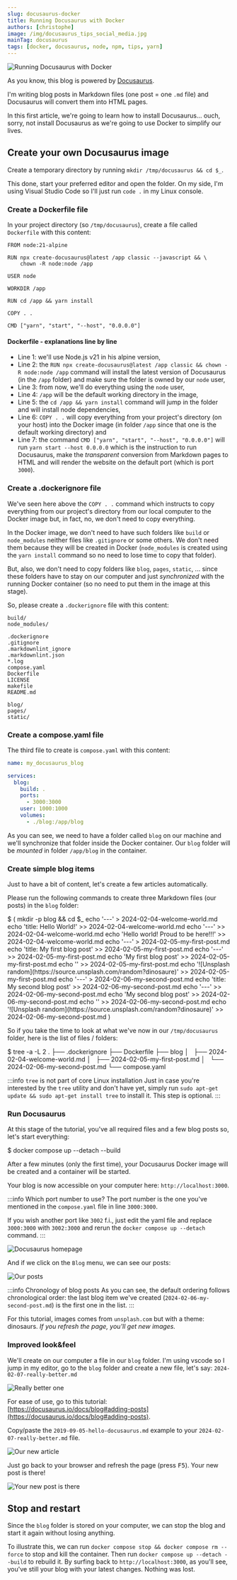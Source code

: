 ```yaml
---
slug: docusaurus-docker
title: Running Docusaurus with Docker
authors: [christophe]
image: /img/docusaurus_tips_social_media.jpg
mainTag: docusaurus
tags: [docker, docusaurus, node, npm, tips, yarn]
---
```

![Running Docusaurus with Docker](/img/docusaurus_tips_banner.jpg)

As you know, this blog is powered by [Docusaurus](https://docusaurus.io/).

I'm writing blog posts in Markdown files (one post = one `.md` file) and Docusaurus will convert them into HTML pages.

In this first article, we're going to learn how to install Docusaurus... ouch, sorry, not install Docusaurus as we're going to use Docker to simplify our lives.

<!-- truncate -->

## Create your own Docusaurus image

Create a temporary directory by running `mkdir /tmp/docusaurus && cd $_`.

This done, start your preferred editor and open the folder. On my side, I'm using Visual Studio Code so I'll just run `code .` in my Linux console.

### Create a Dockerfile file

In your project directory (so `/tmp/docusaurus`), create a file called `Dockerfile` with this content:

<Snippet filename="/tmp/docusaurus/Dockerfile">

```docker
FROM node:21-alpine

RUN npx create-docusaurus@latest /app classic --javascript && \
    chown -R node:node /app

USER node

WORKDIR /app

RUN cd /app && yarn install

COPY . .

CMD ["yarn", "start", "--host", "0.0.0.0"]
```

</Snippet>

#### Dockerfile - explanations line by line

* Line 1: we'll use Node.js v21 in his alpine version,
* Line 2: the `RUN npx create-docusaurus@latest /app classic && chown -R node:node /app` command will install the latest version of Docusaurus (in the `/app` folder) and make sure the folder is owned by our `node` user,
* Line 3: from now, we'll do everything using the `node` user,
* Line 4: `/app` will be the default working directory in the image,
* Line 5: the `cd /app && yarn install` command will jump in the folder and will install node dependencies,
* Line 6: `COPY . .` will copy everything from your project's directory (on your host) into the Docker image (in folder `/app` since that one is the default working directory) and
* Line 7: the command `CMD ["yarn", "start", "--host", "0.0.0.0"]` will run `yarn start --host 0.0.0.0` which is the instruction to run Docusaurus, make the *transparent* conversion from Markdown pages to HTML and will render the website on the default port (which is port `3000`).

### Create a .dockerignore file

We've seen here above the `COPY . .` command which instructs to copy everything from our project's directory from our local computer to the Docker image but, in fact, no, we don't need to copy everything.

In the Docker image, we don't need to have such folders like `build` or `node_modules` neither files like `.gitignore` or some others. We don't need them because they will be created in Docker (`node_modules` is created using the `yarn install` command so no need to lose time to copy that folder).

But, also, we don't need to copy folders like `blog`, `pages`, `static`, ... since these folders have to stay on our computer and just *synchronized* with the running Docker container (so no need to put them in the image at this stage).

So, please create a `.dockerignore` file with this content:

<Snippet filename=".dockerignore">

```ignore
build/
node_modules/

.dockerignore
.gitignore
.markdownlint_ignore
.markdownlint.json
*.log
compose.yaml
Dockerfile
LICENSE
makefile
README.md

blog/
pages/
static/
```

</Snippet>

### Create a compose.yaml file

The third file to create is `compose.yaml` with this content:

<Snippet filename="compose.yaml">

```yaml
name: my_docusaurus_blog

services:
  blog:
    build: .
    ports:
      - 3000:3000
    user: 1000:1000
    volumes:
      - ./blog:/app/blog
```

</Snippet>

As you can see, we need to have a folder called `blog` on our machine and we'll synchronize that folder inside the Docker container. Our `blog` folder will be *mounted* in folder `/app/blog` in the container.

### Create simple blog items

Just to have a bit of content, let's create a few articles automatically.

Please run the following commands to create three Markdown files (our posts) in the `blog` folder:

<Terminal>
$ (
  mkdir -p blog && cd $_
  echo '---' > 2024-02-04-welcome-world.md
  echo 'title: Hello World!' >> 2024-02-04-welcome-world.md
  echo '---' >> 2024-02-04-welcome-world.md
  echo 'Hello world! Proud to be here!!!' >> 2024-02-04-welcome-world.md
  echo '---' > 2024-02-05-my-first-post.md
  echo 'title: My first blog post' >> 2024-02-05-my-first-post.md
  echo '---' >> 2024-02-05-my-first-post.md
  echo 'My first blog post' >> 2024-02-05-my-first-post.md
  echo '' >> 2024-02-05-my-first-post.md
  echo '![Unsplash random](https://source.unsplash.com/random?dinosaure)' >> 2024-02-05-my-first-post.md
  echo '---' > 2024-02-06-my-second-post.md
  echo 'title: My second blog post' >> 2024-02-06-my-second-post.md
  echo '---' >> 2024-02-06-my-second-post.md
  echo 'My second blog post' >> 2024-02-06-my-second-post.md
  echo '' >> 2024-02-06-my-second-post.md
  echo '![Unsplash random](https://source.unsplash.com/random?dinosaure)' >> 2024-02-06-my-second-post.md
)
</Terminal>

So if you take the time to look at what we've now in our `/tmp/docusaurus` folder, here is the list of files / folders:

<Terminal>
$ tree -a -L 2
.
├── .dockerignore
├── Dockerfile
├── blog
│   ├── 2024-02-04-welcome-world.md
│   ├── 2024-02-05-my-first-post.md
│   └── 2024-02-06-my-second-post.md
└── compose.yaml
</Terminal>

:::info `tree` is not part of core Linux installation
Just in case you're interested by the `tree` utility and don't have yet, simply run `sudo apt-get update && sudo apt-get install tree` to install it. This step is optional.
:::

### Run Docusaurus

At this stage of the tutorial, you've all required files and a few blog posts so, let's start everything:

<Terminal>
$ docker compose up --detach --build
</Terminal>

After a few minutes (only the first time), your Docusaurus Docker image will be created and a container will be started.

Your blog is now accessible on your computer here: `http://localhost:3000`.

:::info Which port number to use?
The port number is the one you've mentioned in the `compose.yaml` file in line `3000:3000`.

If you wish another port like `3002` f.i., just edit the yaml file and replace `3000:3000` with `3002:3000` and rerun the `docker compose up --detach` command.
:::

![Docusaurus homepage](./images/homepage.png)

And if we click on the `Blog` menu, we can see our posts:

![Our posts](./images/posts.png)

:::info Chronology of blog posts
As you can see, the default ordering follows chronological order: the last blog item we've created (`2024-02-06-my-second-post.md`) is the first one in the list.
:::

For this tutorial, images comes from `unsplash.com` but with a theme: dinosaurs. *If you refresh the page, you'll get new images.*

### Improved look&feel

We'll create on our computer a file in our `blog` folder. I'm using vscode so I jump in my editor, go to the `blog` folder and create a new file, let's say: `2024-02-07-really-better.md`

![Really better one](./images/vscode.png)

For ease of use, go to this tutorial: [https://docusaurus.io/docs/blog#adding-posts](https://docusaurus.io/docs/blog#adding-posts).

Copy/paste the `2019-09-05-hello-docusaurus.md` example to your `2024-02-07-really-better.md` file.

![Our new article](./images/vscode-article.png)

Just go back to your browser and refresh the page (press <kbd>F5</kbd>). Your new post is there!

![Your new post is there](./images/with-new-post.png)

## Stop and restart

Since the `blog` folder is stored on your computer, we can stop the blog and start it again without losing anything.

To illustrate this, we can run `docker compose stop && docker compose rm --force` to stop and kill the container. Then run `docker compose up --detach --build` to rebuild it. By surfing back to `http://localhost:3000`, as you'll see, you've still your blog with your latest changes. Nothing was lost.
